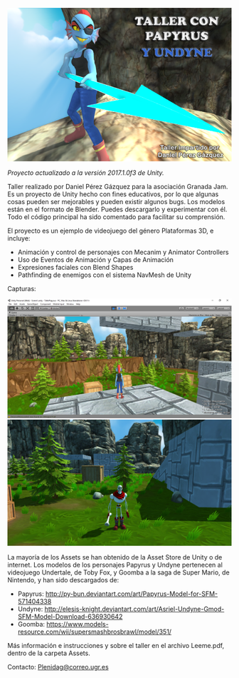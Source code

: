 ![Presentación](https://github.com/NestorsImagination/Taller-con-Papyrus/raw/master/Capturas/UndyneCartel.png)

_Proyecto actualizado a la versión 2017.1.0f3 de Unity._

Taller realizado por Daniel Pérez Gázquez para la asociación Granada Jam. Es un proyecto de Unity hecho con fines educativos, por lo que algunas cosas pueden ser mejorables y pueden existir algunos bugs. Los modelos están en el formato de Blender. Puedes descargarlo y experimentar con él. Todo el código principal ha sido comentado para facilitar su comprensión.

El proyecto es un ejemplo de videojuego del género Plataformas 3D, e incluye:

* Animación y control de personajes con Mecanim y Animator Controllers
* Uso de Eventos de Animación y Capas de Animación
* Expresiones faciales con Blend Shapes
* Pathfinding de enemigos con el sistema NavMesh de Unity

Capturas:

![Presentación](https://github.com/NestorsImagination/Taller-con-Papyrus/raw/master/Capturas/CapturaU.jpg)
![Presentación](https://github.com/NestorsImagination/Taller-con-Papyrus/raw/master/Capturas/CapturaP.png)

La mayoría de los Assets se han obtenido de la Asset Store de Unity o de internet. Los modelos de los personajes Papyrus y Undyne pertenecen al videojuego Undertale, de Toby Fox, y Goomba a la saga de Super Mario, de Nintendo, y han sido descargados de:

* Papyrus: http://py-bun.deviantart.com/art/Papyrus-Model-for-SFM-571404338
* Undyne: http://elesis-knight.deviantart.com/art/Asriel-Undyne-Gmod-SFM-Model-Download-636930642
* Goomba: https://www.models-resource.com/wii/supersmashbrosbrawl/model/351/

Más información e instrucciones y sobre el taller en el archivo Leeme.pdf, dentro de la carpeta Assets.

Contacto: Plenidag@correo.ugr.es
